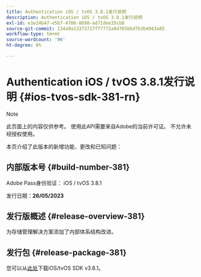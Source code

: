 ```yaml
---
title: Authentication iOS / tvOS 3.8.1发行说明
description: Authentication iOS / tvOS 3.8.1发行说明
exl-id: e1e24b47-e5b7-4706-8690-ad71dee35cb8
source-git-commit: 134a9a13373717ff7772a9d765bbd7b3b4943a85
workflow-type: tm+mt
source-wordcount: '96'
ht-degree: 0%

---
```


# Authentication iOS / tvOS 3.8.1发行说明 {#ios-tvos-sdk-381-rn}

>[!NOTE]
>
>此页面上的内容仅供参考。 使用此API需要来自Adobe的当前许可证。 不允许未经授权使用。

本页介绍了此版本的新增功能、更改和已知问题：

## 内部版本号 {#build-number-381}

Adobe Pass身份验证： iOS / tvOS 3.8.1

发行日期：**26/05/2023**

## 发行版概述 {#release-overview-381}

为存储管理解决方案添加了内部体系结构改进。

## 发行包 {#release-package-381}

您可以从[此处](https://tve.zendesk.com/hc/en-us/articles/204963209)下载iOS/tvOS SDK v3.8.1。

